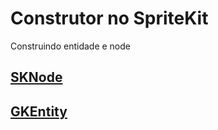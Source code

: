 # Construtor no SpriteKit

Construindo entidade e node

## [SKNode](https://github.com/ghsumiyasu/Swift/blob/main/README-Swift-SKNode-br-pt.md)
## [GKEntity](https://github.com/ghsumiyasu/Swift/blob/main/README-Swift-Elemento-br-pt.md)